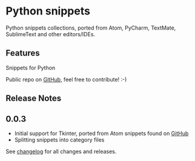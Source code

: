 # Python snippets 

Python snippets collections, ported from Atom, PyCharm, TextMate, SublimeText and other editors/IDEs.

## Features

Snippets for Python

Public repo on [GitHub](https://github.com/cstrap/python-snippets), feel free to contribute! :-)

## Release Notes

## 0.0.3

- Initial support for Tkinter, ported from Atom snippets found on [GitHub](https://github.com/adiultra/python-snippets) 
- Splitting snippets into category files

See [changelog](CHANGELOG.md) for all changes and releases.